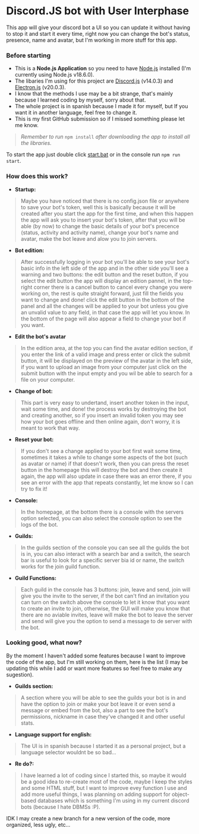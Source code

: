 # Discord.JS bot with User Interphase

This app will give your discord bot a UI so you can update it without having to stop it and start it every time, right now you can change the bot's status, presence, name and avatar, but I'm working in more stuff for this app.

### Before starting

- This is a **Node.js Application** so you need to have [Node.js](https://nodejs.org/es/) installed (I'm currently using Node.js v18.6.0).
- The libaries I'm using for this project are [Discord.js](https://discord.js.org/#/) (v14.0.3) and [Electron.js](https://www.electronjs.org/) (v20.0.3).
- I know that the methods I use may be a bit strange, that's mainly because I learned coding by myself, sorry about that.
- The whole project is in spanish because I made it for myself, but If you want it in another language, feel free to change it.
- This is my first GitHub submission so if I missed something please let me know.

> _Remember to run_ ``npm install`` _after downloading the app to install all the libraries._

To start the app just double click [start.bat](./start.bat) or in the console run ``npm run start``.

### How does this work?
- **Startup:**
> Maybe you have noticed that there is no config.json file or anywhere to save your bot's token, well this is basically because it will be created after you start the app for the first time, and when this happen the app will ask you to insert your bot's token, after that you will be able (by now) to change the basic details of your bot's precence (status, activity and activity name), change your bot's name and avatar, make the bot leave and alow you to join servers.

- **Bot edition:** 
> After successfully logging in your bot you'll be able to see your bot's basic info in the left side of the app and in the other side you'll see a warning and two buttons: the edit button and the reset button, if you select the edit button the app will  display an edition pannel, in the top-right corner there is a cancel button to cancel every change you were working on, the rest is quite straight forward, just fill the fields you want to change and done! click the edit button in the bottom of the panel and all the changes will be applied to your bot unless you give an unvalid value to any field, in that case the app will let you know. In the bottom of the page will also appear a field to change your bot if you want.

- **Edit the bot's avatar**
> In the edition area, at the top you can find the avatar edition section, if you enter the link of a valid image and press enter or click the submit button, it will be displayed on the preview of the avatar in the left side, if you want to upload an image from your computer just click on the submit button with the input empty and you wil be able to search for a file on your computer.

- **Change of bot:**
> This part is very easy to undertand, insert another token in the input, wait some time, and done! the process works by destroying the bot and creating another, so if you insert an invalid token you may see how your bot goes offline and then online again, don't worry, it is meant to work that way.

- **Reset your bot:**
> If you don't see a change applied to your bot first wait some time, sometimes it takes a while to change some aspects of the bot (such as avatar or name) if that doesn't work, then you can press the reset button in the homepage this will destroy the bot and then create it again, the app will also update in case there was an error there, if you see an error with the app that repeats constantly, let me know so I can try to fix it!

- **Console:**
> In the homepage, at the bottom there is a console with the servers option selected, you can also select the console option to see the logs of the bot.

- **Guilds:**
> In the guilds section of the console you can see all the guilds the bot is in, you can also interact with a search bar and a switch, the search bar is useful to look for a specific server bia id or name, the switch works for the join guild function.

- **Guild Functions:**
> Each guild in the console has 3 buttons: join, leave and send, join will give you the invite to the server, if the bot can't find an invitation you can turn on the switch above the console to let it know that you want to create an invite to join, otherwise, the GUI will make you know that there are no aviable invites, leave will make the bot to leave the server and send will give you the option to send a message to de server with the bot.

### Looking good, what now?
By the moment I haven't added some features because I want to improve the code of the app, but I'm still working on them, here is the list (I may be updating this while I add or want more features so feel free to make any sugestion).

- **Guilds section:**
> A section where you will be able to see the guilds your bot is in and have the option to join or make your bot leave it or even send a message or embed from the bot, also a part to see the bot's permissions, nickname in case they've changed it and other useful stats.

- **Language support for english:**
> The UI is in spanish because I started it as a personal project, but a language selector wouldnt be so bad...

- **Re do?:**
> I have learned a lot of coding since I started this, so maybe it would be a good idea to re-create most of the code, maybe I keep the styles and some HTML stuff, but I want to improve evey function I use and add more useful things, I was planning on adding support for object-based databases which is something I'm using in my current discord bots (because I hate DBMSs :P).

IDK I may create a new branch for a new version of the code, more organized, less ugly, etc...
